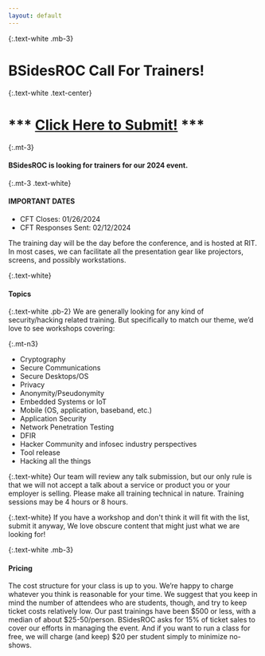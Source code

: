 ```yaml
---
layout: default
---
```

{:.text-white .mb-3}
# BSidesROC Call For Trainers!

{:.text-white .text-center}
# \*** [Click Here to Submit!](https://docs.google.com/forms/d/e/1FAIpQLSfIrf4xaseth8xNGaWqN9Yn-Yk_MnNJb9ot3jF87MW_2ah1tg/viewform) **\*

{:.mt-3}
#### BSidesROC is looking for trainers for our 2024 event.

{:.mt-3 .text-white}
#### IMPORTANT DATES
- CFT Closes: 01/26/2024
- CFT Responses Sent: 02/12/2024

The training day will be the day before the conference, and is hosted at RIT. In most cases, we can facilitate all the presentation gear like projectors, screens, and possibly workstations.

{:.text-white}
#### Topics
{:.text-white .pb-2}
We are generally looking for any kind of security/hacking related training. But specifically to match our theme, we’d love to see workshops covering:

{:.mt-n3}
- Cryptography
- Secure Communications
- Secure Desktops/OS
- Privacy
- Anonymity/Pseudonymity
- Embedded Systems or IoT
- Mobile (OS, application, baseband, etc.)
- Application Security
- Network Penetration Testing
- DFIR
- Hacker Community and infosec industry perspectives
- Tool release
- Hacking all the things

{:.text-white}
Our team will review any talk submission, but our only rule is that we will not accept a talk about a service or product you or your employer is selling.  Please make all training technical in nature.  Training sessions may be 4 hours or 8 hours.

{:.text-white}
If you have a workshop and don't think it will fit with the list, submit it anyway, We love obscure content that might just what we are looking for!

{:.text-white .mb-3}
#### Pricing

The cost structure for your class is up to you. We’re happy to charge whatever you think is reasonable for your time. We suggest that you keep in mind the number of attendees who are students, though, and try to keep ticket costs relatively low. Our past trainings have been $500 or less, with a median of about $25-50/person. BSidesROC asks for 15% of ticket sales to cover our efforts in managing the event. And if you want to run a class for free, we will charge (and keep) $20 per student simply to minimize no-shows.

